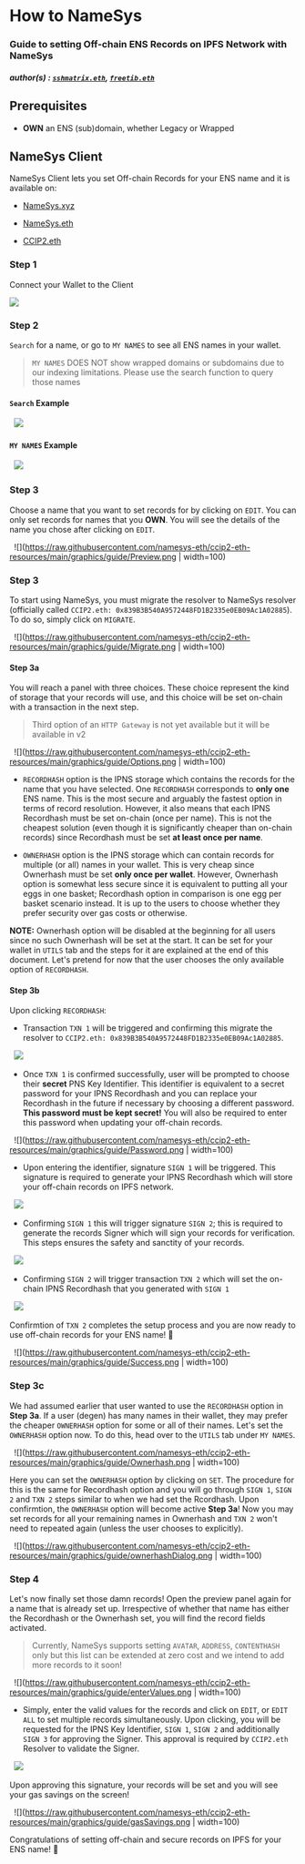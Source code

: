 # How to NameSys

### Guide to setting Off-chain ENS Records on IPFS Network with NameSys

##### author(s) : [`sshmatrix.eth`](@sshmatrix), [`freetib.eth`](@0xc0de4c0ffee)

## Prerequisites

- **OWN** an ENS (sub)domain, whether Legacy or Wrapped

## NameSys Client

NameSys Client lets you set Off-chain Records for your ENS name and it is available on:

- [NameSys.xyz](https://namesys.xyz)

- [NameSys.eth](https://namesys.eth.limo)

- [CCIP2.eth](https://ccip2.eth.limo)

### Step 1

Connect your Wallet to the Client

![](https://raw.githubusercontent.com/namesys-eth/ccip2-eth-resources/main/graphics/guide/Connect.png)

### Step 2

`Search` for a name, or go to `MY NAMES` to see all ENS names in your wallet.

> `MY NAMES` DOES NOT show wrapped domains or subdomains due to our indexing limitations. Please use the search function to query those names

#### `Search` Example
&nbsp;
![](https://raw.githubusercontent.com/namesys-eth/ccip2-eth-resources/main/graphics/guide/Search.png)

#### `MY NAMES` Example
&nbsp;
![](https://raw.githubusercontent.com/namesys-eth/ccip2-eth-resources/main/graphics/guide/myNames.png)

### Step 3

Choose a name that you want to set records for by clicking on `EDIT`. You can only set records for names that you **OWN**. You will see the details of the name you chose after clicking on `EDIT`.

&nbsp;
![](https://raw.githubusercontent.com/namesys-eth/ccip2-eth-resources/main/graphics/guide/Preview.png | width=100)


### Step 3

To start using NameSys, you must migrate the resolver to NameSys resolver (officially called `CCIP2.eth: 0x839B3B540A9572448FD1B2335e0EB09Ac1A02885`). To do so, simply click on `MIGRATE`.

&nbsp;
![](https://raw.githubusercontent.com/namesys-eth/ccip2-eth-resources/main/graphics/guide/Migrate.png | width=100)

#### Step 3a

You will reach a panel with three choices. These choice represent the kind of storage that your records will use, and this choice will be set on-chain with a transaction in the next step.

> Third option of an `HTTP Gateway` is not yet available but it will be available in v2

&nbsp;
![](https://raw.githubusercontent.com/namesys-eth/ccip2-eth-resources/main/graphics/guide/Options.png | width=100)

- `RECORDHASH` option is the IPNS storage which contains the records for the name that you have selected. One `RECORDHASH` corresponds to **only one** ENS name. This is the most secure and arguably the fastest option in terms of record resolution. However, it also means that each IPNS Recordhash must be set on-chain (once per name). This is not the cheapest solution (even though it is significantly cheaper than on-chain records) since Recordhash must be set **at least once per name**.

- `OWNERHASH` option is the IPNS storage which can contain records for multiple (or all) names in your wallet. This is very cheap since Ownerhash must be set **only once per wallet**. However, Ownerhash option is somewhat less secure since it is equivalent to putting all your eggs in one basket; Recordhash option in comparison is one egg per basket scenario instead. It is up to the users to choose whether they prefer security over gas costs or otherwise.

**NOTE:** Ownerhash option will be disabled at the beginning for all users since no such Ownerhash will be set at the start. It can be set for your wallet in `UTILS` tab and the steps for it are explained at the end of this document. Let's pretend for now that the user chooses the only available option of `RECORDHASH`.

#### Step 3b

Upon clicking `RECORDHASH`:

- Transaction `TXN 1` will be triggered and confirming this migrate the resolver to `CCIP2.eth: 0x839B3B540A9572448FD1B2335e0EB09Ac1A02885`.

&nbsp;
![](https://raw.githubusercontent.com/namesys-eth/ccip2-eth-resources/main/graphics/guide/TXN1.png)

- Once `TXN 1` is confirmed successfully, user will be prompted to choose their **secret** PNS Key Identifier. This identifier is equivalent to a secret password for your IPNS Recordhash and you can replace your Recordhash in the future if necessary by choosing a different password. **This password must be kept secret!** You will also be required to enter this password when updating your off-chain records.

&nbsp;
![](https://raw.githubusercontent.com/namesys-eth/ccip2-eth-resources/main/graphics/guide/Password.png | width=100)

- Upon entering the identifier, signature `SIGN 1` will be triggered. This signature is required to generate your IPNS Recordhash which will store your off-chain records on IPFS network.

&nbsp;
![](https://raw.githubusercontent.com/namesys-eth/ccip2-eth-resources/main/graphics/guide/SIGN1.png)

- Confirming `SIGN 1` this will trigger signature `SIGN 2`; this is required to generate the records Signer which will sign your records for verification. This steps ensures the safety and sanctity of your records.

&nbsp;
![](https://raw.githubusercontent.com/namesys-eth/ccip2-eth-resources/main/graphics/guide/SIGN2.png)

- Confirming `SIGN 2` will trigger transaction `TXN 2` which will set the on-chain IPNS Recordhash that you generated with `SIGN 1`

&nbsp;
![](https://raw.githubusercontent.com/namesys-eth/ccip2-eth-resources/main/graphics/guide/TXN2.png)

Confirmtion of `TXN 2` completes the setup process and you are now ready to use off-chain records for your ENS name! 🥳

&nbsp;
![](https://raw.githubusercontent.com/namesys-eth/ccip2-eth-resources/main/graphics/guide/Success.png | width=100)

### Step 3c

We had assumed earlier that user wanted to use the `RECORDHASH` option in **Step 3a**. If a user (degen) has many names in their wallet, they may prefer the cheaper `OWNERHASH` option for some or all of their names. Let's set the `OWNERHASH` option now. To do this, head over to the `UTILS` tab under `MY NAMES`.

&nbsp;
![](https://raw.githubusercontent.com/namesys-eth/ccip2-eth-resources/main/graphics/guide/Ownerhash.png | width=100)

Here you can set the `OWNERHASH` option by clicking on `SET`. The procedure for this is the same for Recordhash option and you will go through `SIGN 1`, `SIGN 2` and `TXN 2` steps similar to when we had set the Rcordhash. Upon confirmtion, the `OWNERHASH` option will become active **Step 3a**! Now you may set records for all your remaining names in Ownerhash and `TXN 2` won't need to repeated again (unless the user chooses to explicitly).

&nbsp;
![](https://raw.githubusercontent.com/namesys-eth/ccip2-eth-resources/main/graphics/guide/ownerhashDialog.png | width=100)

### Step 4

Let's now finally set those damn records! Open the preview panel again for a name that is already set up. Irrespective of whether that name has either the Recordhash or the Ownerhash set, you will find the record fields activated.

> Currently, NameSys supports setting `AVATAR`, `ADDRESS`, `CONTENTHASH` only but this list can be extended at zero cost and we intend to add more records to it soon!

&nbsp;
![](https://raw.githubusercontent.com/namesys-eth/ccip2-eth-resources/main/graphics/guide/enterValues.png | width=100)

- Simply, enter the valid values for the records and click on `EDIT`, or `EDIT ALL` to set multiple records simultaneously. Upon clicking, you will be requested for the IPNS Key Identifier, `SIGN 1`, `SIGN 2` and additionally `SIGN 3` for approving the Signer. This approval is required by `CCIP2.eth` Resolver to validate the Signer.

&nbsp;
![](https://raw.githubusercontent.com/namesys-eth/ccip2-eth-resources/main/graphics/guide/approveSigner.png)

Upon approving this signature, your records will be set and you will see your gas savings on the screen!

&nbsp;
![](https://raw.githubusercontent.com/namesys-eth/ccip2-eth-resources/main/graphics/guide/gasSavings.png | width=100)

Congratulations of setting off-chain and secure records on IPFS for your ENS name! 🥳
